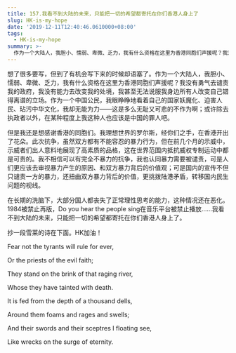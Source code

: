 ```yaml
---
title: 157.我看不到大陆的未来，只能把一切的希望都寄托在你们香港人身上了
slug: HK-is-my-hope
date: '2019-12-11T12:40:46.0610000+08:00'
tags:
  - HK-is-my-hope
summary: >-
  作为一个大陆人，我胆小、懦弱、卑微、乏力，我有什么资格在这里为香港同胞们声援呢？我没有勇气去谴责我的政府，我没有能力去改变我的处境，我甚至无法说服我身边所有人改变自己错得离谱的立场。
---
```

想了很多要写，但到了有机会写下来的时候却语塞了。作为一个大陆人，我胆小、懦弱、卑微、乏力，我有什么资格在这里为香港同胞们声援呢？我没有勇气去谴责我的政府，我没有能力去改变我的处境，我甚至无法说服我身边所有人改变自己错得离谱的立场。作为一个中国公民，我眼睁睁地看着自己的国家妖魔化、迫害人民、玷污中华文化，我却无能为力——这是多么无耻又可悲的不作为啊；或许除去执政者以外，在某种程度上我这种人也应该是中国的罪人吧。

但是我还是想感谢香港的同胞们。我理想世界的罗尔斯，经你们之手，在香港开出了花朵。此次抗争，虽然双方都有不能容忍的暴力行为，但在前几个月的示威中，示威者们出人意料地展现了高素质的品格，这在世界范围内抵抗威权专制运动中都是可贵的。我不相信可以有完全不暴力的抗争，我也认同暴力需要被谴责，可是人们更应该去审视暴力产生的原因、和双方暴力背后的价值观；可是国内的宣传不但只谴责一方的暴力，还扭曲双方暴力背后的价值，更挑拨陆港矛盾，转移国内民生问题的视线。

在长期的洗脑下，大部分国人都丧失了正常理性思考的能力，这种情况还在恶化。1984被禁止再版，Do you hear the people sing在音乐平台被禁止播放……我看不到大陆的未来，只能把一切的希望都寄托在你们香港人身上了。

抄一段雪莱的诗在下面。HK加油！



Fear not the tyrants will rule for ever,

Or the priests of the evil faith;

They stand on the brink of that raging river,

 Whose they have tainted with death.

It is fed from the depth of a thousand dells,

Around them foams and rages and swells;

And their swords and their sceptres I floating see,

Like wrecks on the surge of eternity.
